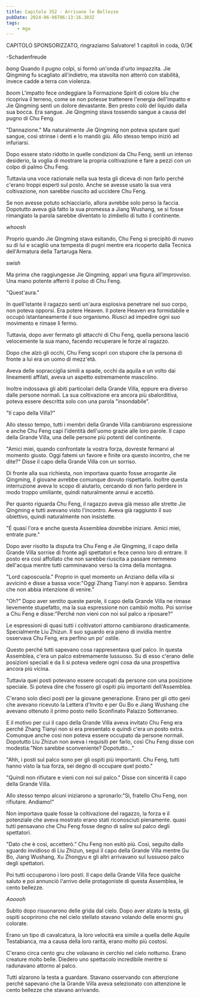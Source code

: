 ```yaml
---
title: Capitolo 352 - Arrivano le Bellezze
pubDate: 2024-06-06T06:13:16.383Z
tags:
    - mga
---
```



CAPITOLO SPONSORIZZATO, ringraziamo Salvatore!
1 capitoli in coda, 0/3€


-Schadenfreude


*bang* Quando il pugno colpì, si formò un'onda d'urto impazzita. Jie Qingming fu scagliato all'indietro, ma stavolta non atterrò con stabilità, invece cadde a terra con violenza.


*boom* L'impatto fece ondeggiare la Formazione Spirit di colore blu che ricopriva il terreno, come se non potesse trattenere l'energia dell'impatto e Jie Qingming sentì un dolore devastante. Ben presto colò del liquido dalla sua bocca. Era sangue. Jie Qingming stava tossendo sangue a causa del pugno di Chu Feng.


"Dannazione." Ma naturalmente Jie Qingming non poteva sputare quel sangue, così strinse i denti e lo mandò giù. Allo stesso tempo iniziò ad infuriarsi.


Dopo essere stato ridotto in quelle condizioni da Chu Feng, sentì un intenso desiderio, la voglia di mostrare la propria coltivazione e fare a pezzi con un colpo di palmo Chu Feng.


Tuttavia una voce razionale nella sua testa gli diceva di non farlo perché c'erano troppi esperti sul posto. Anche se avesse usato la sua vera coltivazione, non sarebbe riuscito ad uccidere Chu Feng.


Se non avesse potuto schiacciarlo, allora avrebbe solo perso la faccia. Dopotutto aveva già fatto la sua promessa a Jiang Wushang, se si fosse rimangiato la parola sarebbe diventato lo zimbello di tutto il continente.


*whoosh*


Proprio quando Jie Qingming stava esitando, Chu Feng si precipitò di nuovo su di lui e scagliò una tempesta di pugni mentre era ricoperto dalla Tecnica dell'Armatura della Tartaruga Nera.


*swish*


Ma prima che raggiungesse Jie Qingming, apparì una figura all'improvviso. Una mano potente afferrò il polso di Chu Feng.


"Quest'aura."


In quell'istante il ragazzo sentì un'aura esplosiva penetrare nel suo corpo, non poteva opporsi. Era potere Heaven. Il potere Heaven era formidabile e occupò istantaneamente il suo organismo. Riuscì ad impedire ogni suo movimento e rimase lì fermo.


Tuttavia, dopo aver fermato gli attacchi di Chu Feng, quella persona lasciò velocemente la sua mano, facendo recuperare le forze al ragazzo.


Dopo che alzò gli occhi, Chu Feng scoprì con stupore che la persona di fronte a lui era un uomo di mezz'età.


Aveva delle sopracciglia simili a spade, occhi da aquila e un volto dai lineamenti affilati, aveva un aspetto estremamente mascolino.


Inoltre indossava gli abiti particolari della Grande Villa, eppure era diverso dalle persone normali. La sua coltivazione era ancora più sbalorditiva, poteva essere descritta solo con una parola "insondabile".


"Il capo della Villa?"


Allo stesso tempo, tutti i membri della Grande Villa cambiarono espressione e anche Chu Feng capì l'identità dell'uomo grazie alle loro parole. Il capo della Grande Villa, una delle persone più potenti del continente.


"Amici miei, quando confrontate la vostra forza, dovreste fermarvi al momento giusto. Oggi fatemi un favore e finite ora questo incontro, che ne dite?" Disse il capo della Grande Villa con un sorriso.


Di fronte alla sua richiesta, non importava quanto fosse arrogante Jie Qingming, il giovane avrebbe comunque dovuto rispettarlo. Inoltre questa interruzione aveva lo scopo di aiutarlo, cercando di non farlo perdere in modo troppo umiliante, quindi naturalmente annuì e accettò.


Per quanto riguarda Chu Feng, il ragazzo aveva già messo alle strette Jie Qingming e tutti avevano visto l'incontro. Aveva già raggiunto il suo obiettivo, quindi naturalmente non insistette.


"É quasi l'ora e anche questa Assemblea dovrebbe iniziare. Amici miei, entrate pure."


Dopo aver risolto la disputa tra Chu Feng e Jie Qingming, il capo della Grande Villa sorrise di fronte agli spettatori e fece cenno loro di entrare. Il posto era così affollato che non sarebbe riuscita a passare nemmeno dell'acqua mentre tutti camminavano verso la cima della montagna.


"Lord caposcuola." Proprio in quel momento un Anziano della villa si avvicinò e disse a bassa voce:"Oggi Zhang Tianyi non è apparso. Sembra che non abbia intenzione di venire."


"Oh?" Dopo aver sentito queste parole, il capo della Grande Villa ne rimase lievemente stupefatto, ma la sua espressione non cambiò molto. Poi sorrise a Chu Feng e disse:"Perché non vieni con noi sul palco a riposare?"


Le espressioni di quasi tutti i coltivatori attorno cambiarono drasticamente. Specialmente Liu Zhizun. Il suo sguardo era pieno di invidia mentre osservava Chu Feng, era perfino un po' ostile.


Questo perché tutti sapevano cosa rappresentava quel palco. In questa Assemblea, c'era un palco estremamente lussuoso. Su di esso c'erano delle posizioni speciali e da lì si poteva vedere ogni cosa da una prospettiva ancora più vicina.


Tuttavia quei posti potevano essere occupati da persone con una posizione speciale. Si poteva dire che fossero gli ospiti più importanti dell'Assemblea.


C'erano solo dieci posti per la giovane generazione. Erano per gli otto geni che avevano ricevuto la Lettera d'Invito e per Gu Bo e Jiang Wushang che avevano ottenuto il primo posto nello Sconfinato Palazzo Sotterraneo.


E il motivo per cui il capo della Grande Villa aveva invitato Chu Feng era perché Zhang Tianyi non si era presentato e quindi c'era un posto extra. Comunque anche così non poteva essere occupato da persone normali. Dopotutto Liu Zhizun non aveva i requisiti per farlo, così Chu Feng disse con modestia:"Non sarebbe sconveniente? Dopotutto..."


"Ahh, i posti sul palco sono per gli ospiti più importanti. Chu Feng, tutti hanno visto la tua forza, sei degno di occupare quel posto."


"Quindi non rifiutare e vieni con noi sul palco." Disse con sincerità il capo della Grande Villa.


Allo stesso tempo alcuni iniziarono a spronarlo:"Sì, fratello Chu Feng, non rifiutare. Andiamo!"


Non importava quale fosse la coltivazione del ragazzo, la forza e il potenziale che aveva mostrato erano stati riconosciuti pienamente. quasi tutti pensavano che Chu Feng fosse degno di salire sul palco degli spettatori.


"Dato che è così, accetterò." Chu Feng non esitò più.
Così, seguito dallo sguardo invidioso di Liu Zhizun, seguì il capo della Grande Villa mentre Gu Bo, Jiang Wushang, Xu Zhongyu e gli altri arrivavano sul lussuoso palco degli spettatori.


Poi tutti occuparono i loro posti. Il capo della Grande Villa fece qualche saluto e poi annunciò l'arrivo delle protagoniste di questa Assemblea, le cento bellezze.


*Aooooh*


Subito dopo risuonarono delle grida dal cielo. Dopo aver alzato la testa, gli ospiti scoprirono che nel cielo stellato stavano volando delle enormi gru colorate.


Erano un tipo di cavalcatura, la loro velocità era simile a quella delle Aquile Testabianca, ma a causa della loro rarità, erano molto più costosi.


C'erano circa cento gru che volavano in cerchio nel cielo notturno. Erano creature molto belle. Diedero uno spettacolo incredibile mentre si radunavano attorno al palco.


Tutti alzarono la testa a guardare. Stavano osservando con attenzione perché sapevano che la Grande Villa aveva selezionato con attenzione le cento bellezze che stavano arrivando.



